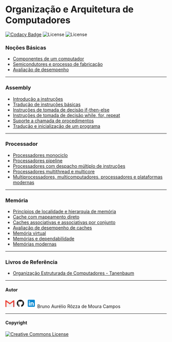 # Organização e Arquitetura de Computadores

[![Codacy Badge](https://api.codacy.com/project/badge/Grade/612c5669972140c5a6a9e8380c374834)](https://app.codacy.com/manual/brunocampos01/organizacao-e-arquitetura-de-computadores?utm_source=github.com&utm_medium=referral&utm_content=brunocampos01/organizacao-e-arquitetura-de-computadores&utm_campaign=Badge_Grade_Dashboard)
![License](https://img.shields.io/badge/Code%20License-MIT-blue.svg?style=flat-square)
![License](https://img.shields.io/badge/UFSC-Organiza%C3%A7%C3%A3o%20e%20Arquitetura%20de%20Computadores-red?style=flat-square)

### Noções Básicas
- [Componentes de um computador](nocoes_basicas/)
- [Semicondutores e processo de fabricação](nocoes_basicas/)
- [Avaliação de desempenho](nocoes_basicas/)

---

### Assembly
- [Introdução a instruções](assembly/)
- [Tradução de instruções básicas](assembly/)
- [Instruções de tomada de decisão if-then-else](assembly/)
- [Instruções de tomada de decisão while, for, repeat](assembly/)
- [Suporte a chamada de procedimentos](assembly/)
- [Tradução e inicialização de um programa](assembly/)

---

### Processador
- [Processadores monociclo](processador/)
- [Processadores pipeline](processador/)
- [Processadores com despacho múltiplo de instruções](processador/)
- [Processadores multithread e multicore](processador/)
- [Multiprocessadores, multicomputadores, processadores e plataformas modernas](processador/)

---

### Memória
- [Princípios de localidade e hierarquia de memória](memoria/)
- [Cache com mapeamento direto](memoria/)
- [Caches associativas e associativas por conjunto](memoria/)
- [Avaliação de desempenho de caches](memoria/)
- [Memória virtual](memoria/)
- [Memórias e dependabilidade](memoria/)
- [Memórias modernas](memoria/)

---

### Livros de Referência
- [Organização Estruturada de Computadores - Tanenbaum](livros/)

---

#### Autor
<a href="mailto:brunocampos01@gmail.com" target="_blank"><img class="" src="https://github.com/brunocampos01/devops/blob/master/images/gmail.png" width="28"></a>
<a href="https://github.com/brunocampos01" target="_blank"><img class="ai-subscribed-social-icon" src="https://github.com/brunocampos01/devops/blob/master/images/github.png" width="30"></a>
<a href="https://www.linkedin.com/in/brunocampos01/" target="_blank"><img class="ai-subscribed-social-icon" src="https://github.com/brunocampos01/devops/blob/master/images/linkedin.png" width="30"></a>
Bruno Aurélio Rôzza de Moura Campos

---

#### Copyright
<a rel="license" href="http://creativecommons.org/licenses/by-sa/4.0/"><img alt="Creative Commons License" style="border-width:0" src="https://i.creativecommons.org/l/by-sa/4.0/88x31.png" /></a><br/>
